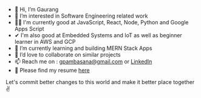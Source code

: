 - 👋 Hi, I’m Gaurang
- 👀 I’m interested in Software Engineering related work
- 🐱‍🏍 I'm currently good at JavaScript, React, Node, Python and Google Apps Script
- ✔  I'm also good at Embedded Systems and IoT as well as beginner learner in AWS and GCP
- 🌱 I’m currently learning and building MERN Stack Apps
- 💞️ I’d love to collaborate on similar projects
- 📫 Reach me on : [gpambasana@gmail.com](emailto:gpambasana@gmail.com) or [LinkedIn](http://www.linkedin.com/in/gpambasana)
- 🤳 Please find my resume [here](https://docs.google.com/document/d/18IfTfexeH3kYXHumgd6QLkJPC2FBxv-MY7c5A7ufiYk/edit?usp=sharing)

Let's commit better changes to this world and make it better place together ✌
